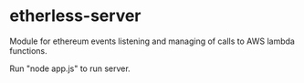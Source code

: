 # etherless-server

Module for ethereum events listening and managing of calls to AWS lambda functions.

Run "node app.js" to run server.